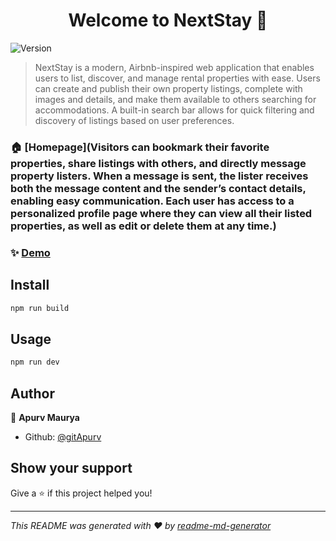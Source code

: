 <h1 align="center">Welcome to NextStay 👋</h1>
<p>
  <img alt="Version" src="https://img.shields.io/badge/version-0.1.0-blue.svg?cacheSeconds=2592000" />
</p>

> NextStay is a modern, Airbnb-inspired web application that enables users to list, discover, and manage rental properties with ease. Users can create and publish their own property listings, complete with images and details, and make them available to others searching for accommodations. A built-in search bar allows for quick filtering and discovery of listings based on user preferences.

### 🏠 [Homepage](Visitors can bookmark their favorite properties, share listings with others, and directly message property listers. When a message is sent, the lister receives both the message content and the sender’s contact details, enabling easy communication. Each user has access to a personalized profile page where they can view all their listed properties, as well as edit or delete them at any time.)

### ✨ [Demo](https://next-stay-ebon.vercel.app/)

## Install

```sh
npm run build
```

## Usage

```sh
npm run dev
```

## Author

👤 **Apurv Maurya**

* Github: [@gitApurv](https://github.com/gitApurv)

## Show your support

Give a ⭐️ if this project helped you!

***
_This README was generated with ❤️ by [readme-md-generator](https://github.com/kefranabg/readme-md-generator)_